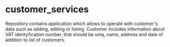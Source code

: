 # customer_services
Repository contains application which allows to operate with customer's data such as adding, editing or listing.
Customer includes information about VAT identyfication number, that should be uniq, name, address and date of addition to list of customers.

